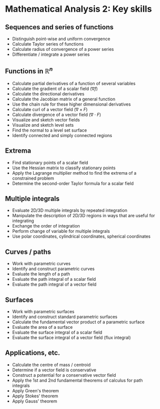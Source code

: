 # Mathematical Analysis 2: Key skills

## Sequences and series of functions

- Distinguish point-wise and uniform convergence
- Calculate Taylor series of functions
- Calculate radius of convergence of a power series
- Differentiate / integrate a power series
<!-- - Obtain power series solutions to ordinary differential equations -->

## Functions in $\mathbb{R}^n$

- Calculate partial derivatives of a function of several variables
- Calculate the gradient of a scalar field ($\nabla f$)
- Calculate the directional derivatives
- Calculate the Jacobian matrix of a general function
- Use the chain rule for these higher dimensional derivatives
- Calculate curl of a vector field ($\nabla \times F$)
- Calculate divergence of a vector field ($\nabla \cdot F$)
- Visualize and sketch vector fields
- Visualize and sketch level sets
- Find the normal to a level set surface
- Identify connected and simply connected regions

## Extrema

- Find stationary points of a scalar field
- Use the Hessian matrix to classify stationary points
- Apply the Lagrange multiplier method to find the extrema of a constrained problem
- Determine the second-order Taylor formula for a scalar field

## Multiple integrals

- Evaluate 2D/3D multiple integrals by repeated integration
- Manipulate the description of 2D/3D regions in ways that are useful for integrating
- Exchange the order of integration
- Perform change of variable for multiple integrals
- Use polar coordinates, cylindrical coordinates, spherical coordinates

## Curves / paths

- Work with parametric curves
- Identify and construct parametric curves
- Evaluate the length of a path
- Evaluate the path integral of a scalar field
- Evaluate the path integral of a vector field

## Surfaces

- Work with parametric surfaces
- Identify and construct standard parametric surfaces
- Calculate the fundamental vector product of a parametric surface
- Evaluate the area of a surface
- Evaluate the surface integral of a scalar field
- Evaluate the surface integral of a vector field (flux integral)

## Applications, etc.

- Calculate the centre of mass / centroid
- Determine if a vector field is conservative
- Construct a potential for a conservative vector field
- Apply the 1st and 2nd fundamental theorems of calculus for path integrals
- Apply Green's theorem
- Apply Stokes' theorem
- Apply Gauss' theorem
